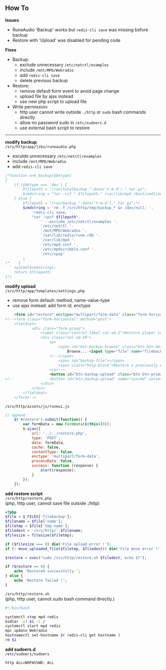 How To
---
**Issues**  
- RuneAudio 'Backup' works but `redis-cli save` was missing before backup
- Restore with 'Upload' was disabled for pending code

**Fixes**  
- Backup:
    - exclude unnecessary `/etc/netctl/examples`
    - include `/mnt/MPD/Webradio`
    - add `redis-cli save`
    - delete previous backup
- Restore:
    - remove default form event to avoid page change
    - upload file by ajax instead
    - use new php script to upload file
- Write permission:
    - http user cannot write outside `./http` or `sudo` bash commands directly
    - allow no password sudo in `/etc/sudoers.d`
    - use external bash script to restore
<hr>

**modify backup**  
`/srv/http/app/libs/runeaudio.php`  
- exculde unnecessary `/etc/netctl/examples`
- include `/mnt/MPD/Webradio`
- add `redis-cli save`
```php
/*function wrk_backup($bktype)
{
    if ($bktype === 'dev') {
        $filepath = "/run/totalbackup_".date('Y-m-d').".tar.gz";
        $cmdstring = "tar -czf ".$filepath." /var/lib/mpd /boot/cmdline.txt /var/www /etc /var/lib/redis/rune.rdb";
    } else {
        $filepath = "/run/backup_".date('Y-m-d').".tar.gz";*/
        $cmdstring = 'rm -f /srv/http/tmp/backup_* &> /dev/null; '.
            'redis-cli save; '.
            "tar -cpzf $filepath".
                ' --exclude /etc/netctl/examples '.
                '/etc/netctl '.
                '/mnt/MPD/Webradio '.
                '/var/lib/redis/rune.rdb '.
                '/var/lib/mpd '.
                '/etc/mpd.conf '.
                '/etc/mpdscribble.conf '.
                '/etc/spop'
        ;
/*    }
    sysCmd($cmdstring);
    return $filepath;
}*/
```

**modify upload**  
`/srv/http/app/templates/settings.php`  
- remove form default: method, name-value-type
- use ajax instead: add form id, enctype
```html
    <form id="restore" enctype="multipart/form-data" class="form-horizontal">
<!--<form class="form-horizontal" method="post">
    <fieldset>
            <div class="form-group">
                <label class="control-label col-sm-2">Restore player config</label>
                <div class="col-sm-10">
                    <p>
                        <span id="btn-backup-browse" class="btn btn-default btn-lg btn-file">-->
                            Browse... <input type="file" name="filebackup">
                    <!--</span> 
                        <span id="backup-file"></span>
                        <span class="help-block">Restore a previously exported backup</span>
                    </p>-->
                    <button id="btn-backup-upload" class="btn btn-primary btn-lg" disabled>Restore</button>
<!--                <button id="btn-backup-upload" name="syscmd" value="restore" class="btn btn-primary btn-lg" type="submit" disabled>Upload</button>
                </div>
            </div>
		</fieldset>
    </form>-->
```
`/srv/http/assets/js/runeui.js`  
```js
// append
    $('#restore').submit(function() {
        var formData = new FormData($(this)[0]);
        $.ajax({
            url: '../../restore.php',
            type: 'POST',
            data: formData,
            cache: false,
            contentType: false,
            enctype: 'multipart/form-data',
            processData: false,
            success: function (response) {
                alert(response);
            }
        });
    });
```
 
**add restore script**  
`/srv/http/restore.php`  
(php, http user, cannot save file outside ./http)
```php
<?php
$file = $_FILES['filebackup'];
$filename = $file['name'];
$filetmp = $file['tmp_name'];
$filedest = '/srv/http/'.$filename;
$filesize = filesize($filetmp);

if ($filesize === 0) die('File upload error !');
if (! move_uploaded_file($filetmp, $filedest)) die('File move error !');

$restore = exec("sudo /srv/http/restore.sh $filedest; echo $?");

if ($restore == 0) {
	echo 'Restored successfully.';
} else {
	echo 'Restore failed !';
}
```
 
`/srv/http/restore.sh`  
(php, http user, cannot sudo bash command directly.)
```sh
#!/bin/bash

systemctl stop mpd redis
bsdtar -xf $1 -C /
systemctl start mpd redis
mpc update Webradio
hostnamectl set-hostname $( redis-cli get hostname )
rm $1
```

**add sudoers.d**  
`/etc/sudoers/sudoers`  
```sh
http ALL=NOPASSWD: ALL
```

